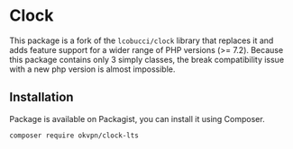 # Clock

This package is a fork of the `lcobucci/clock` library that replaces it and adds feature support 
for a wider range of PHP versions (>= 7.2). Because this package contains only 3 simply classes, the break compatibility 
issue with a new php version is almost impossible.

## Installation

Package is available on Packagist, you can install it using Composer.

```sh 
composer require okvpn/clock-lts
```

